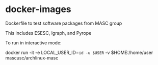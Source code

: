 # docker-images

 Dockerfile to test software packages from MASC group

 This includes ESESC, lgraph, and Pyrope

 To run in interactive mode:

 docker run -it -e LOCAL_USER_ID=`id -u $USER` -v $HOME:/home/user mascusc/archlinux-masc

